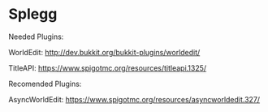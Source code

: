 # Splegg
Needed Plugins:

WorldEdit: http://dev.bukkit.org/bukkit-plugins/worldedit/

TitleAPI: https://www.spigotmc.org/resources/titleapi.1325/

Recomended Plugins:

AsyncWorldEdit: https://www.spigotmc.org/resources/asyncworldedit.327/

